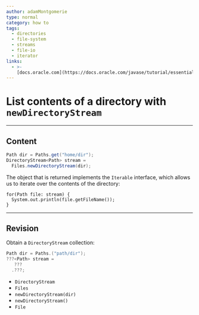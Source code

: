 ```yaml
---
author: adamMontgomerie
type: normal
category: how to
tags:
  - directories
  - file-system
  - streams
  - file-io
  - iterator
links:
  - >-
    [docs.oracle.com](https://docs.oracle.com/javase/tutorial/essential/io/dirs.html){website}
---
```


# List contents of a directory with `newDirectoryStream`


---

## Content

```java
Path dir = Paths.get("home/dir");
DirectoryStream<Path> stream =
  Files.newDirectoryStream(dir);
```

The object that is returned implements the `Iterable` interface, which allows us to iterate over the contents of the directory:

```plain-text
for(Path file: stream) {
  System.out.println(file.getFileName());
}
```


---

## Revision

Obtain a `DirectoryStream` collection:

```java
Path dir = Paths.("path/dir");
???<Path> stream =
   ???
  .???;
```

- `DirectoryStream` 
- `Files` 
- `newDirectoryStream(dir)` 
- `newDirectoryStream()` 
- `File`
